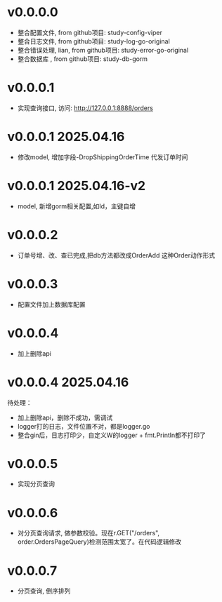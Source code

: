 # v0.0.0.0 
- 整合配置文件, from github项目: study-config-viper
- 整合日志文件, from github项目: study-log-go-original
- 整合错误处理, lian, from github项目: study-error-go-original
- 整合数据库  , from github项目: study-db-gorm

# v0.0.0.1
- 实现查询接口, 访问: http://127.0.0.1:8888/orders

# v0.0.0.1 2025.04.16
- 修改model, 增加字段-DropShippingOrderTime 代发订单时间

# v0.0.0.1 2025.04.16-v2
- model, 新增gorm相关配置,如Id，主键自增

# v0.0.0.2
- 订单号增、改、查已完成,把db方法都改成OrderAdd 这种Order动作形式

# v0.0.0.3
- 配置文件加上数据库配置

# v0.0.0.4
- 加上删除api

# v0.0.0.4 2025.04.16
待处理：
- 加上删除api，删除不成功，需调试
- logger打的日志，文件位置不对，都是logger.go
- 整合gin后，日志打印少，自定义W的logger + fmt.Println都不打印了

# v0.0.0.5
- 实现分页查询

# v0.0.0.6
- 对分页查询请求, 做参数校验。现在r.GET("/orders", order.OrdersPageQuery)检测范围太宽了。在代码逻辑修改

# v0.0.0.7
- 分页查询, 倒序排列
